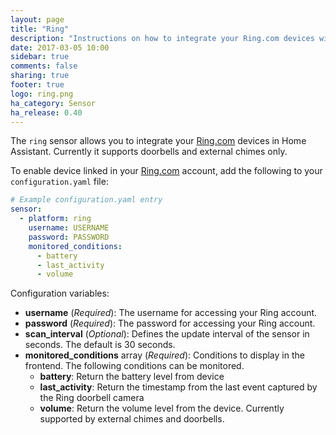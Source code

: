 ```yaml
---
layout: page
title: "Ring"
description: "Instructions on how to integrate your Ring.com devices within Home Assistant."
date: 2017-03-05 10:00
sidebar: true
comments: false
sharing: true
footer: true
logo: ring.png
ha_category: Sensor
ha_release: 0.40
---
```


The `ring` sensor allows you to integrate your [Ring.com](https://ring.com/) devices in Home Assistant.
Currently it supports doorbells and external chimes only.

To enable device linked in your [Ring.com](https://ring.com/) account, add the following to your `configuration.yaml` file:

```yaml
# Example configuration.yaml entry
sensor:
  - platform: ring
    username: USERNAME
    password: PASSWORD
    monitored_conditions:
      - battery
      - last_activity
      - volume
```

Configuration variables:

- **username** (*Required*): The username for accessing your Ring account.
- **password** (*Required*): The password for accessing your Ring account.
- **scan_interval** (*Optional*): Defines the update interval of the sensor in seconds. The default is 30 seconds.
- **monitored_conditions** array (*Required*): Conditions to display in the frontend. The following conditions can be monitored.
  - **battery**: Return the battery level from device
  - **last_activity**: Return the timestamp from the last event captured by the Ring doorbell camera
  - **volume**: Return the volume level from the device. Currently supported by external chimes and doorbells.
